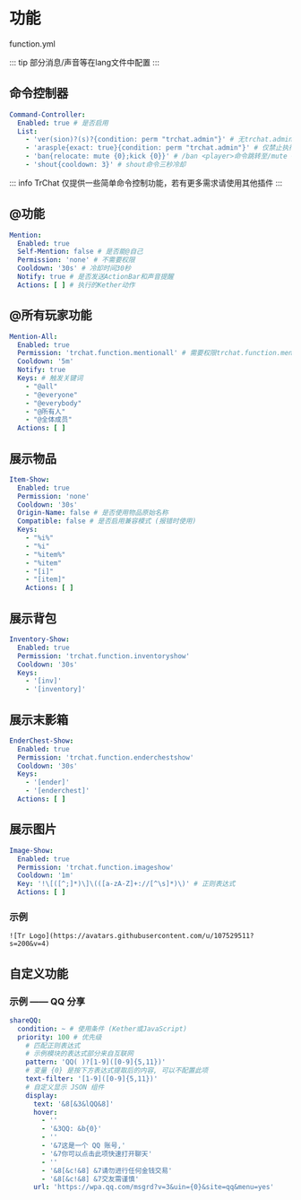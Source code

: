 # 功能

function.yml

::: tip
部分消息/声音等在lang文件中配置
:::

## 命令控制器

```yaml
Command-Controller:
  Enabled: true # 是否启用
  List:
    - 'ver(sion)?(s)?{condition: perm "trchat.admin"}' # 无trchat.admin权限禁止执行/ver(s)或/version(s)命令
    - 'arasple{exact: true}{condition: perm "trchat.admin"}' # 仅禁止执行/arasple命令
    - 'ban{relocate: mute {0};kick {0}}' # /ban <player>命令跳转至/mute <player>和/kick <player>命令
    - 'shout{cooldown: 3}' # shout命令三秒冷却
```

::: info
TrChat 仅提供一些简单命令控制功能，若有更多需求请使用其他插件
:::

## @功能

```yaml
Mention:
  Enabled: true
  Self-Mention: false # 是否能@自己
  Permission: 'none' # 不需要权限
  Cooldown: '30s' # 冷却时间30秒
  Notify: true # 是否发送ActionBar和声音提醒
  Actions: [ ] # 执行的Kether动作
```

## @所有玩家功能

```yaml
Mention-All:
  Enabled: true
  Permission: 'trchat.function.mentionall' # 需要权限trchat.function.mentionall
  Cooldown: '5m'
  Notify: true
  Keys: # 触发关键词
    - "@all"
    - "@everyone"
    - "@everybody"
    - "@所有人"
    - "@全体成员"
  Actions: [ ]
```

## 展示物品

```yaml
Item-Show:
  Enabled: true
  Permission: 'none'
  Cooldown: '30s'
  Origin-Name: false # 是否使用物品原始名称
  Compatible: false # 是否启用兼容模式 (报错时使用)
  Keys:
    - "%i%"
    - "%i"
    - "%item%"
    - "%item"
    - "[i]"
    - "[item]"
    Actions: [ ]
```

## 展示背包

```yaml
Inventory-Show:
  Enabled: true
  Permission: 'trchat.function.inventoryshow'
  Cooldown: '30s'
  Keys:
    - '[inv]'
    - '[inventory]'
```

## 展示末影箱

```yaml
EnderChest-Show:
  Enabled: true
  Permission: 'trchat.function.enderchestshow'
  Cooldown: '30s'
  Keys:
    - '[ender]'
    - '[enderchest]'
  Actions: [ ]
```

## 展示图片

```yaml
Image-Show:
  Enabled: true
  Permission: 'trchat.function.imageshow'
  Cooldown: '1m'
  Key: '!\[([^;]*)\]\(([a-zA-Z]+://[^\s]*)\)' # 正则表达式
  Actions: [ ]
```

### 示例

`![Tr Logo](https://avatars.githubusercontent.com/u/107529511?s=200&v=4)`

## 自定义功能

### 示例 —— QQ 分享

```yaml
shareQQ:
  condition: ~ # 使用条件 (Kether或JavaScript)
  priority: 100 # 优先级
    # 匹配正则表达式
    # 示例模块的表达式部分来自互联网
    pattern: 'QQ( )?[1-9]([0-9]{5,11})'
    # 变量 {0} 是按下方表达式提取后的内容, 可以不配置此项
    text-filter: '[1-9]([0-9]{5,11})'
    # 自定义显示 JSON 组件
    display:
      text: '&8[&3&lQQ&8]'
      hover:
        - ''
        - '&3QQ: &b{0}'
        - ''
        - '&7这是一个 QQ 账号,'
        - '&7你可以点击此项快速打开聊天'
        - ''
        - '&8[&c!&8] &7请勿进行任何金钱交易'
        - '&8[&c!&8] &7交友需谨慎'
      url: 'https://wpa.qq.com/msgrd?v=3&uin={0}&site=qq&menu=yes'
```